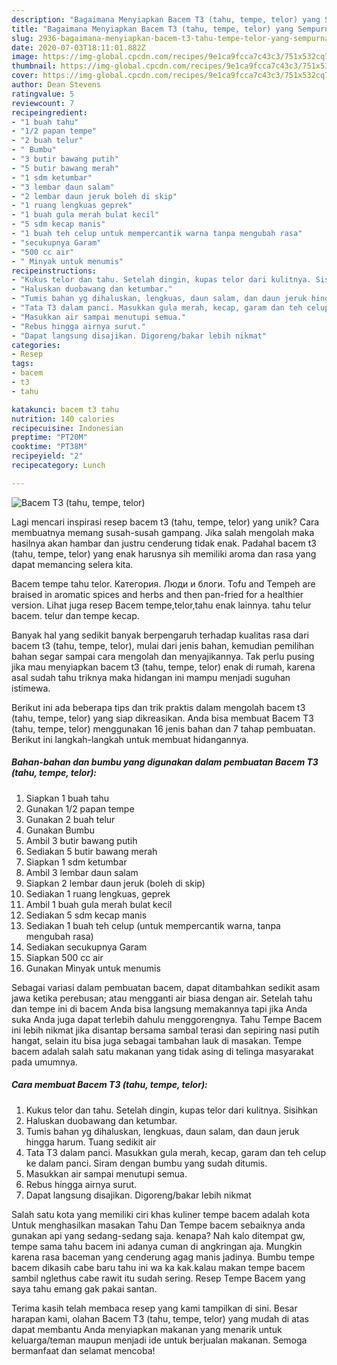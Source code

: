 ```yaml
---
description: "Bagaimana Menyiapkan Bacem T3 (tahu, tempe, telor) yang Sempurna"
title: "Bagaimana Menyiapkan Bacem T3 (tahu, tempe, telor) yang Sempurna"
slug: 2936-bagaimana-menyiapkan-bacem-t3-tahu-tempe-telor-yang-sempurna
date: 2020-07-03T18:11:01.882Z
image: https://img-global.cpcdn.com/recipes/9e1ca9fcca7c43c3/751x532cq70/bacem-t3-tahu-tempe-telor-foto-resep-utama.jpg
thumbnail: https://img-global.cpcdn.com/recipes/9e1ca9fcca7c43c3/751x532cq70/bacem-t3-tahu-tempe-telor-foto-resep-utama.jpg
cover: https://img-global.cpcdn.com/recipes/9e1ca9fcca7c43c3/751x532cq70/bacem-t3-tahu-tempe-telor-foto-resep-utama.jpg
author: Dean Stevens
ratingvalue: 5
reviewcount: 7
recipeingredient:
- "1 buah tahu"
- "1/2 papan tempe"
- "2 buah telur"
- " Bumbu"
- "3 butir bawang putih"
- "5 butir bawang merah"
- "1 sdm ketumbar"
- "3 lembar daun salam"
- "2 lembar daun jeruk boleh di skip"
- "1 ruang lengkuas geprek"
- "1 buah gula merah bulat kecil"
- "5 sdm kecap manis"
- "1 buah teh celup untuk mempercantik warna tanpa mengubah rasa"
- "secukupnya Garam"
- "500 cc air"
- " Minyak untuk menumis"
recipeinstructions:
- "Kukus telor dan tahu. Setelah dingin, kupas telor dari kulitnya. Sisihkan"
- "Haluskan duobawang dan ketumbar."
- "Tumis bahan yg dihaluskan, lengkuas, daun salam, dan daun jeruk hingga harum. Tuang sedikit air"
- "Tata T3 dalam panci. Masukkan gula merah, kecap, garam dan teh celup ke dalam panci. Siram dengan bumbu yang sudah ditumis."
- "Masukkan air sampai menutupi semua."
- "Rebus hingga airnya surut."
- "Dapat langsung disajikan. Digoreng/bakar lebih nikmat"
categories:
- Resep
tags:
- bacem
- t3
- tahu

katakunci: bacem t3 tahu 
nutrition: 140 calories
recipecuisine: Indonesian
preptime: "PT20M"
cooktime: "PT38M"
recipeyield: "2"
recipecategory: Lunch

---
```



![Bacem T3 (tahu, tempe, telor)](https://img-global.cpcdn.com/recipes/9e1ca9fcca7c43c3/751x532cq70/bacem-t3-tahu-tempe-telor-foto-resep-utama.jpg)

Lagi mencari inspirasi resep bacem t3 (tahu, tempe, telor) yang unik? Cara membuatnya memang susah-susah gampang. Jika salah mengolah maka hasilnya akan hambar dan justru cenderung tidak enak. Padahal bacem t3 (tahu, tempe, telor) yang enak harusnya sih memiliki aroma dan rasa yang dapat memancing selera kita.

Bacem tempe tahu telor. Категория. Люди и блоги. Tofu and Tempeh are braised in aromatic spices and herbs and then pan-fried for a healthier version. Lihat juga resep Bacem tempe,telor,tahu enak lainnya. tahu telur bacem. telur dan tempe kecap.

Banyak hal yang sedikit banyak berpengaruh terhadap kualitas rasa dari bacem t3 (tahu, tempe, telor), mulai dari jenis bahan, kemudian pemilihan bahan segar sampai cara mengolah dan menyajikannya. Tak perlu pusing jika mau menyiapkan bacem t3 (tahu, tempe, telor) enak di rumah, karena asal sudah tahu triknya maka hidangan ini mampu menjadi suguhan istimewa.


Berikut ini ada beberapa tips dan trik praktis dalam mengolah bacem t3 (tahu, tempe, telor) yang siap dikreasikan. Anda bisa membuat Bacem T3 (tahu, tempe, telor) menggunakan 16 jenis bahan dan 7 tahap pembuatan. Berikut ini langkah-langkah untuk membuat hidangannya.

<!--inarticleads1-->

##### Bahan-bahan dan bumbu yang digunakan dalam pembuatan Bacem T3 (tahu, tempe, telor):

1. Siapkan 1 buah tahu
1. Gunakan 1/2 papan tempe
1. Gunakan 2 buah telur
1. Gunakan  Bumbu
1. Ambil 3 butir bawang putih
1. Sediakan 5 butir bawang merah
1. Siapkan 1 sdm ketumbar
1. Ambil 3 lembar daun salam
1. Siapkan 2 lembar daun jeruk (boleh di skip)
1. Sediakan 1 ruang lengkuas, geprek
1. Ambil 1 buah gula merah bulat kecil
1. Sediakan 5 sdm kecap manis
1. Sediakan 1 buah teh celup (untuk mempercantik warna, tanpa mengubah rasa)
1. Sediakan secukupnya Garam
1. Siapkan 500 cc air
1. Gunakan  Minyak untuk menumis


Sebagai variasi dalam pembuatan bacem, dapat ditambahkan sedikit asam jawa ketika perebusan; atau mengganti air biasa dengan air. Setelah tahu dan tempe ini di bacem Anda bisa langsung memakannya tapi jika Anda suka Anda juga dapat terlebih dahulu menggorengnya. Tahu Tempe Bacem ini lebih nikmat jika disantap bersama sambal terasi dan sepiring nasi putih hangat, selain itu bisa juga sebagai tambahan lauk di masakan. Tempe bacem adalah salah satu makanan yang tidak asing di telinga masyarakat pada umumnya. 

<!--inarticleads2-->

##### Cara membuat Bacem T3 (tahu, tempe, telor):

1. Kukus telor dan tahu. Setelah dingin, kupas telor dari kulitnya. Sisihkan
1. Haluskan duobawang dan ketumbar.
1. Tumis bahan yg dihaluskan, lengkuas, daun salam, dan daun jeruk hingga harum. Tuang sedikit air
1. Tata T3 dalam panci. Masukkan gula merah, kecap, garam dan teh celup ke dalam panci. Siram dengan bumbu yang sudah ditumis.
1. Masukkan air sampai menutupi semua.
1. Rebus hingga airnya surut.
1. Dapat langsung disajikan. Digoreng/bakar lebih nikmat


Salah satu kota yang memiliki ciri khas kuliner tempe bacem adalah kota Untuk menghasilkan masakan Tahu Dan Tempe bacem sebaiknya anda gunakan api yang sedang-sedang saja. kenapa? Nah kalo ditempat gw, tempe sama tahu bacem ini adanya cuman di angkringan aja. Mungkin karena rasa baceman yang cenderung agag manis jadinya. Bumbu tempe bacem dikasih cabe baru tahu ini wa ka kak.kalau makan tempe bacem sambil nglethus cabe rawit itu sudah sering. Resep Tempe Bacem yang saya tahu emang gak pakai santan. 

Terima kasih telah membaca resep yang kami tampilkan di sini. Besar harapan kami, olahan Bacem T3 (tahu, tempe, telor) yang mudah di atas dapat membantu Anda menyiapkan makanan yang menarik untuk keluarga/teman maupun menjadi ide untuk berjualan makanan. Semoga bermanfaat dan selamat mencoba!
